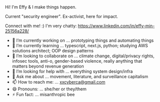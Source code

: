 Hi! I'm Effy & I make things happen.

Current "security engineer". Ex-activist, here for impact.

Connect with me! :) I'm very chatty: https://www.linkedin.com/in/effy-min-25156a228/

- 🔭 I’m currently working on ... prototyping things and automating things
- 🌱 I’m currently learning ... typescript, next.js, python; studying AWS solutions architect; OOP design patterns
- 👯 I’m looking to collaborate on ... climate change, digital/privacy rights, infosec tools, anti-o, gender-based violence, really anything that matters beyond revenue generation
- 🤔 I’m looking for help with ... everything system design/infra
- 💬 Ask me about ... movement, literature, and surveillance capitalism
- 📫 How to reach me: ... xxcyberca@gmail.com
- 😄 Pronouns: ... she/her or they/them
- ⚡ Fun fact: ... misanthropic bee



<!--
**yffenim/yffenim** is a ✨ _special_ ✨ repository because its `README.md` (this file) appears on your GitHub profile.

Here are some ideas to get you started:

- 🔭 I’m currently working on ...
- 🌱 I’m currently learning ...
- 👯 I’m looking to collaborate on ...
- 🤔 I’m looking for help with ...
- 💬 Ask me about ...
- 📫 How to reach me: ...
- 😄 Pronouns: ...
- ⚡ Fun fact: ...
-->


